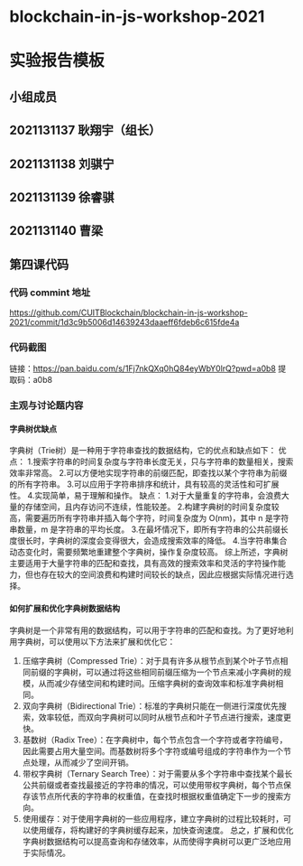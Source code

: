 # blockchain-in-js-workshop-2021
# 实验报告模板

## 小组成员
## 2021131137 耿翔宇（组长）
## 2021131138 刘骐宁
## 2021131139 徐睿骐
## 2021131140 曹梁

## 第四课代码

### 代码 commint 地址
https://github.com/CUITBlockchain/blockchain-in-js-workshop-2021/commit/1d3c9b5006d14639243daaeff6fdeb6c615fde4a


### 代码截图
链接：https://pan.baidu.com/s/1Fj7nkQXq0hQ84eyWbY0lrQ?pwd=a0b8 
提取码：a0b8

### 主观与讨论题内容
#### 字典树优缺点
字典树（Trie树）是一种用于字符串查找的数据结构，它的优点和缺点如下：
优点：
1.搜索字符串的时间复杂度与字符串长度无关，只与字符串的数量相关，搜索效率非常高。
2.可以方便地实现字符串的前缀匹配，即查找以某个字符串为前缀的所有字符串。
3.可以应用于字符串排序和统计，具有较高的灵活性和可扩展性。
4.实现简单，易于理解和操作。
缺点：
1.对于大量重复的字符串，会浪费大量的存储空间，且内存访问不连续，性能较差。
2.构建字典树的时间复杂度较高，需要遍历所有字符串并插入每个字符，时间复杂度为 O(nm)，其中 n 是字符串数量，m 是字符串的平均长度。
3.在最坏情况下，即所有字符串的公共前缀长度很长时，字典树的深度会变得很大，会造成搜索效率的降低。
4.当字符串集合动态变化时，需要频繁地重建整个字典树，操作复杂度较高。
综上所述，字典树主要适用于大量字符串的匹配和查找，具有高效的搜索效率和灵活的字符操作能力，但也存在较大的空间浪费和构建时间较长的缺点，因此应根据实际情况进行选择。
#### 如何扩展和优化字典树数据结构
字典树是一个非常有用的数据结构，可以用于字符串的匹配和查找。为了更好地利用字典树，可以使用以下方法来扩展和优化它：
1. 压缩字典树（Compressed Trie）：对于具有许多从根节点到某个叶子节点相同前缀的字典树，可以通过将这些相同前缀压缩为一个节点来减小字典树的规模，从而减少存储空间和构建时间。压缩字典树的查询效率和标准字典树相同。
2. 双向字典树（Bidirectional Trie）：标准的字典树只能在一侧进行深度优先搜索，效率较低，而双向字典树可以同时从根节点和叶子节点进行搜索，速度更快。
3. 基数树（Radix Tree）：在字典树中，每个节点包含一个字符或者字符编号，因此需要占用大量空间。而基数树将多个字符或编号组成的字符串作为一个节点处理，从而减少了空间开销。
4. 带权字典树（Ternary Search Tree）：对于需要从多个字符串中查找某个最长公共前缀或者查找最接近的字符串的情况，可以使用带权字典树，每个节点保存该节点所代表的字符串的权重值，在查找时根据权重值确定下一步的搜索方向。
5. 使用缓存：对于使用字典树的一些应用程序，建立字典树的过程比较耗时，可以使用缓存，将构建好的字典树缓存起来，加快查询速度。
总之，扩展和优化字典树数据结构可以提高查询和存储效率，从而使得字典树可以更广泛地应用于实际情况。

